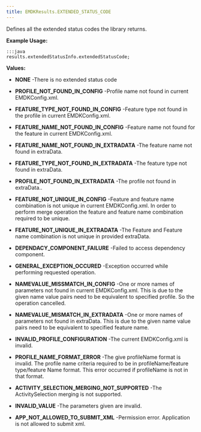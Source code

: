 ```yaml
---
title: EMDKResults.EXTENDED_STATUS_CODE
---
```


Defines all the extended status codes the library returns.

 

**Example Usage:**
	
	:::java	
	results.extendedStatusInfo.extendedStatusCode;


**Values:**

* **NONE** -There is no extended status code

* **PROFILE_NOT_FOUND_IN_CONFIG** -Profile name not found in current EMDKConfig.xml.

* **FEATURE_TYPE_NOT_FOUND_IN_CONFIG** -Feature type not found in the profile in current EMDKConfig.xml.

* **FEATURE_NAME_NOT_FOUND_IN_CONFIG** -Feature name not found for the feature in current EMDKConfig.xml.

* **FEATURE_NAME_NOT_FOUND_IN_EXTRADATA** -The feature name not found in extraData.

* **FEATURE_TYPE_NOT_FOUND_IN_EXTRADATA** -The feature type not found in extraData.

* **PROFILE_NOT_FOUND_IN_EXTRADATA** -The profile not found in extraData..

* **FEATURE_NOT_UNIQUE_IN_CONFIG** -Feature and feature name combination is not unique in current EMDKConfig.xml.
 In order to perform merge operation the feature and feature name combination required
 to be unique.

* **FEATURE_NOT_UNIQUE_IN_EXTRADATA** -The Feature and Feature name combination is not unique in provided
extraData.

* **DEPENDACY_COMPONENT_FAILURE** -Failed to access dependency component.

* **GENERAL_EXCEPTION_OCCURED** -Exception occurred while performing requested operation.

* **NAMEVALUE_MISSMATCH_IN_CONFIG** -One or more names of parameters not found in current EMDKConfig.xml. This is due to the given name value pairs need to be equivalent to specified profile. So the operation cancelled.

* **NAMEVALUE_MISMATCH_IN_EXTRADATA** -One or more names of parameters not found in extraData. This is due to the given name value pairs need to be equivalent to specified feature name.

* **INVALID_PROFILE_CONFIGURATION** -The current EMDKConfig.xml is invalid.

* **PROFILE_NAME_FORMAT_ERROR** -The give profileName format is invalid. The profile name criteria required
to be in profileName/feature type/feature Name format. This error occurred if
profileName is not in that format.

* **ACTIVITY_SELECTION_MERGING_NOT_SUPPORTED** -The ActivitySelection merging is not supported.

* **INVALID_VALUE** -The parameters given are invalid.

* **APP_NOT_ALLOWED_TO_SUBMIT_XML** -Permission error. Application is not allowed to submit xml.



